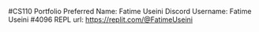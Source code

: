 #CS110 Portfolio
Preferred Name: Fatime Useini
Discord Username: Fatime Useini #4096
REPL url: https://replit.com/@FatimeUseini 